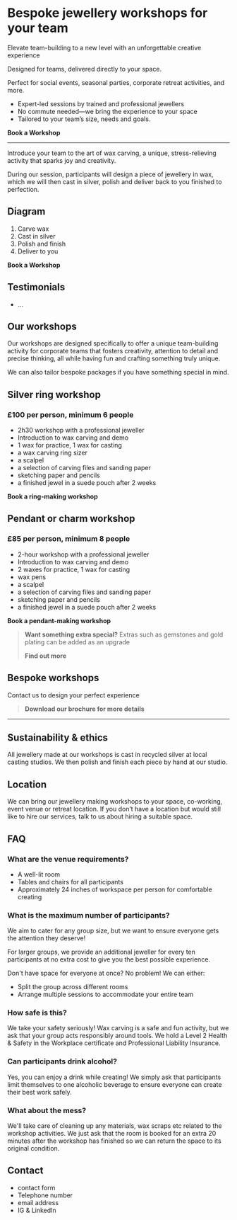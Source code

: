 # Bespoke jewellery workshops for your team

Elevate team-building to a new level with an unforgettable creative experience

Designed for teams, delivered directly to your space.

Perfect for social events, seasonal parties, corporate retreat activities, and more.

- Expert-led sessions by trained and professional jewellers
- No commute needed—we bring the experience to your space
- Tailored to your team’s size, needs and goals.

**Book a Workshop**

---

Introduce your team to the art of wax carving, a unique, stress-relieving activity that sparks joy and creativity.

During our session, participants will design a piece of jewellery in wax, which we will then cast in silver, polish and deliver back to you finished to perfection.

## Diagram

1. Carve wax
2. Cast in silver
3. Polish and finish
4. Deliver to you

**Book a Workshop**

## Testimonials

- ...

## Our workshops

Our workshops are designed specifically to offer a unique team-building activity for corporate teams that fosters creativity, attention to detail and precise thinking, all while having fun and crafting something truly unique.

We can also tailor bespoke packages if you have something special in mind.

## Silver ring workshop

### £100 per person, minimum 6 people

- 2h30 workshop with a professional jeweller
- Introduction to wax carving and demo
- 1 wax for practice, 1 wax for casting
- a wax carving ring sizer
- a scalpel
- a selection of carving files and sanding paper
- sketching paper and pencils
- a finished jewel in a suede pouch after 2 weeks

**Book a ring-making workshop**

## Pendant or charm workshop

### £85 per person, minimum 8 people

- 2-hour workshop with a professional jeweller 
- Introduction to wax carving and demo
- 2 waxes for practice, 1 wax for casting
- wax pens
- a scalpel
- a selection of carving files and sanding paper
- sketching paper and pencils
- a finished jewel in a suede pouch after 2 weeks

**Book a pendant-making workshop**

> **Want something extra special?** Extras such as gemstones and gold plating can be added as an upgrade
>
> **Find out more**

## Bespoke workshops

Contact us to design your perfect experience

> **Download our brochure for more details**

---

## Sustainability & ethics

All jewellery made at our workshops is cast in recycled silver at local casting studios. We then polish and finish each piece by hand at our studio.


## Location

We can bring our jewellery making workshops to your space, co-working, event venue or retreat location. If you don’t have a location but would still like to hire our services, talk to us about hiring a suitable space.

## FAQ

### What are the venue requirements?

- A well-lit room
- Tables and chairs for all participants
- Approximately 24 inches of workspace per person for comfortable creating

### What is the maximum number of participants?

We aim to cater for any group size, but we want to ensure everyone gets the attention they deserve!

For larger groups, we provide an additional jeweller for every ten participants at no extra cost to give you the best possible experience.

Don't have space for everyone at once? No problem! We can either:

- Split the group across different rooms
- Arrange multiple sessions to accommodate your entire team

### How safe is this?

We take your safety seriously! Wax carving is a safe and fun activity, but we ask that your group acts responsibly around tools. We hold a Level 2 Health & Safety in the Workplace certificate and Professional Liability Insurance.

### Can participants drink alcohol?

Yes, you can enjoy a drink while creating! We simply ask that participants limit themselves to one alcoholic beverage to ensure everyone can create their best work safely.

### What about the mess?

We'll take care of cleaning up any materials, wax scraps etc related to the workshop activities. We just ask that the room is booked for an extra 20 minutes after the workshop has finished so we can return the space to its original condition.


## Contact

- contact form
- Telephone number
- email address
- IG & LinkedIn
